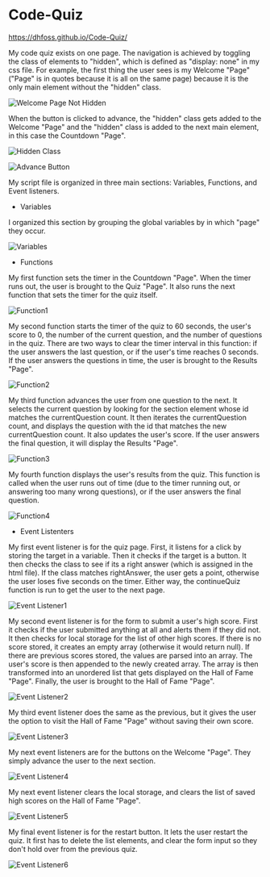 # Code-Quiz

https://dhfoss.github.io/Code-Quiz/

My code quiz exists on one page. The navigation is achieved by toggling the class of elements to "hidden", which is defined as "display: none" in my css file. For example, the first thing the user sees is my Welcome "Page" ("Page" is in quotes because it is all on the same page) because it is the only main element without the "hidden" class.

![Welcome Page Not Hidden](/assets/screen-shots/mainNotHidden.png?raw=true "Optional Title")

When the button is clicked to advance, the "hidden" class gets added to the Welcome "Page" and the "hidden" class is added to the next main element, in this case the Countdown "Page".

![Hidden Class](/assets/screen-shots/hiddenClass.png?raw=true "Optional Title")

![Advance Button](/assets/screen-shots/advanceButtons.png?raw=true "Optional Title")


My script file is organized in three main sections: Variables, Functions, and Event listeners.

* Variables

I organized this section by grouping the global variables by in which "page" they occur.

![Variables](/assets/screen-shots/variables.png?raw=true "Optional Title")

* Functions

My first function sets the timer in the Countdown "Page".  When the timer runs out, the user is brought to the Quiz "Page". It also runs the next function that sets the timer for the quiz itself.

![Function1](/assets/screen-shots/function1.png?raw=true "Optional Title")

My second function starts the timer of the quiz to 60 seconds, the user's score to 0, the number of the current question, and the number of questions in the quiz. There are two ways to clear the timer interval in this function: if the user answers the last question, or if the user's time reaches 0 seconds. If the user answers the questions in time, the user is brought to the Results "Page".

![Function2](/assets/screen-shots/function2.png?raw=true "Optional Title")

My third function advances the user from one question to the next. It selects the current question by looking for the section element whose id matches the currentQuestion count.  It then iterates the currentQuestion count, and displays the question with the id that matches the new currentQuestion count. It also updates the user's score. If the user answers the final question, it will display the Results "Page".

![Function3](/assets/screen-shots/function3.png?raw=true "Optional Title")


My fourth function displays the user's results from the quiz. This function is called when the user runs out of time (due to the timer running out, or answering too many wrong questions), or if the user answers the final question. 

![Function4](/assets/screen-shots/function4.png?raw=true "Optional Title")



* Event Listenters

My first event listener is for the quiz page. First, it listens for a click by storing the target in a variable.  Then it checks if the target is a button.  It then checks the class to see if its a right answer (which is assigned in the html file). If the class matches rightAnswer, the user gets a point, otherwise the user loses five seconds on the timer. Either way, the continueQuiz function is run to get the user to the next page.

![Event Listener1](/assets/screen-shots/eventListener1.png?raw=true "Optional Title")

My second event listener is for the form to submit a user's high score. First it checks if the user submitted anything at all and alerts them if they did not. It then checks for local storage for the list of other high scores.  If there is no score stored, it creates an empty array (otherwise it would return null). If there are previous scores stored, the values are parsed into an array.  The user's score is then appended to the newly created array.  The array is then transformed into an unordered list that gets displayed on the Hall of Fame "Page".  Finally, the user is brought to the Hall of Fame "Page".

![Event Listener2](/assets/screen-shots/eventListener2.png?raw=true "Optional Title")

My third event listener does the same as the previous, but it gives the user the option to visit the Hall of Fame "Page" without saving their own score.

![Event Listener3](/assets/screen-shots/eventListener3.png?raw=true "Optional Title")

My next event listeners are for the buttons on the Welcome "Page". They simply advance the user to the next section.

![Event Listener4](/assets/screen-shots/eventListener4.png?raw=true "Optional Title")

My next event listener clears the local storage, and clears the list of saved high scores on the Hall of Fame "Page".

![Event Listener5](/assets/screen-shots/eventListener5.png?raw=true "Optional Title")

My final event listener is for the restart button. It lets the user restart the quiz. It first has to delete the list elements, and clear the form input so they don't hold over from the previous quiz.

![Event Listener6](/assets/screen-shots/eventListener6.png?raw=true "Optional Title")
